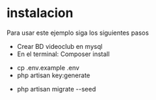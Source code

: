 # instalacion

Para usar este ejemplo siga los siguientes pasos

- Crear BD videoclub en mysql
- En el terminal: Composer install
* cp .env.example .env
* php artisan key:generate
+ php artisan migrate --seed